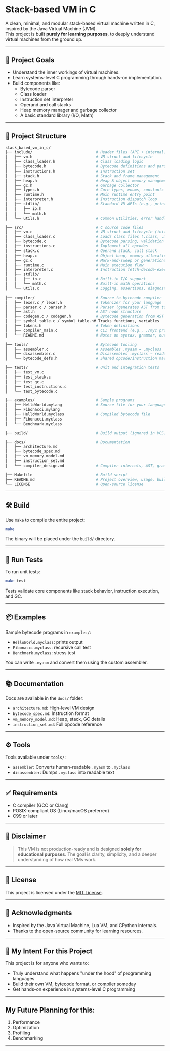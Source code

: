 
# Stack-based VM in C
A clean, minimal, and modular stack-based virtual machine written in C, inspired by the Java Virtual Machine (JVM).  
This project is built **purely for learning purposes**, to deeply understand virtual machines from the ground up.

---

## 🚀 Project Goals

- Understand the inner workings of virtual machines.
- Learn systems-level C programming through hands-on implementation.
- Build components like:
  - Bytecode parser
  - Class loader
  - Instruction set interpreter
  - Operand and call stacks
  - Heap memory manager and garbage collector
  - A basic standard library (I/O, Math)

---

## 📁 Project Structure

```bash
stack_based_vm_in_c/
├── include/                            # Header files (API + internal)
│   ├── vm.h                            # VM struct and lifecycle
│   ├── class_loader.h                  # Class loading logic
│   ├── bytecode.h                      # Bytecode definitions and parser
│   ├── instructions.h                  # Instruction set
│   ├── stack.h                         # Stack and frame management
│   ├── heap.h                          # Heap & object memory management
│   ├── gc.h                            # Garbage collector
│   ├── types.h                         # Core types, enums, constants
│   ├── runtime.h                       # Main runtime entry point
│   ├── interpreter.h                   # Instruction dispatch loop
│   ├── stdlib/                         # Standard VM APIs (e.g., println, math)
│   │   ├── io.h
│   │   └── math.h
│   └── utils.h                         # Common utilities, error handling

├── src/                                # C source code files
│   ├── vm.c                            # VM struct and lifecycle (init, run, destroy)
│   ├── class_loader.c                  # Loads class files (.class, .myclass, etc.)
│   ├── bytecode.c                      # Bytecode parsing, validation
│   ├── instructions.c                  # Implement all opcodes
│   ├── stack.c                         # Operand stack, call stack
│   ├── heap.c                          # Object heap, memory allocation
│   ├── gc.c                            # Mark-and-sweep or generational GC
│   ├── runtime.c                       # Main execution flow
│   ├── interpreter.c                   # Instruction fetch-decode-execute
│   ├── stdlib/
│   │   ├── io.c                        # Built-in I/O support
│   │   └── math.c                      # Built-in math operations
│   └── utils.c                         # Logging, assertions, diagnostics

├── compiler/                           # Source-to-bytecode compiler
│   ├── lexer.c / lexer.h               # Tokenizer for your language
│   ├── parser.c / parser.h             # Parser (generates AST from tokens)
│   ├── ast.h                           # AST node structure
│   ├── codegen.c / codegen.h           # Bytecode generation from AST
│   ├── symbol_table.c / symbol_table.h# Tracks functions, variables
│   ├── tokens.h                        # Token definitions
│   ├── compiler_main.c                 # CLI frontend (e.g., ./myc program.mylang)
│   └── README.md                       # Notes on syntax, grammar, output format

├── tools/                              # Bytecode tooling
│   ├── assembler.c                     # Assembles .myasm → .myclass
│   ├── disassembler.c                  # Disassembles .myclass → readable
│   └── bytecode_defs.h                 # Shared opcode/instruction macros

├── tests/                              # Unit and integration tests
│   ├── test_vm.c
│   ├── test_stack.c
│   ├── test_gc.c
│   ├── test_instructions.c
│   └── test_bytecode.c

├── examples/                           # Sample programs
│   ├── HelloWorld.mylang               # Source file for your language
│   ├── Fibonacci.mylang
│   ├── HelloWorld.myclass              # Compiled bytecode file
│   ├── Fibonacci.myclass
│   └── Benchmark.myclass

├── build/                              # Build output (ignored in VCS)

├── docs/                               # Documentation
│   ├── architecture.md
│   ├── bytecode_spec.md
│   ├── vm_memory_model.md
│   ├── instruction_set.md
│   └── compiler_design.md              # Compiler internals, AST, grammar, etc.

├── Makefile                            # Build script
├── README.md                           # Project overview, usage, build
└── LICENSE                             # Open-source license
````

---

## 🛠️ Build

Use `make` to compile the entire project:

```bash
make
```

The binary will be placed under the `build/` directory.

---

## 🧪 Run Tests

To run unit tests:

```bash
make test
```

Tests validate core components like stack behavior, instruction execution, and GC.

---

## 📦 Examples

Sample bytecode programs in `examples/`:

* `HelloWorld.myclass`: prints output
* `Fibonacci.myclass`: recursive call test
* `Benchmark.myclass`: stress test

You can write `.myasm` and convert them using the custom assembler.

---

## 📚 Documentation

Docs are available in the `docs/` folder:

* `architecture.md`: High-level VM design
* `bytecode_spec.md`: Instruction format
* `vm_memory_model.md`: Heap, stack, GC details
* `instruction_set.md`: Full opcode reference

---

## ⚙️ Tools

Tools available under `tools/`:

* `assembler`: Converts human-readable `.myasm` to `.myclass`
* `disassembler`: Dumps `.myclass` into readable text

---

## ✅ Requirements

* C compiler (GCC or Clang)
* POSIX-compliant OS (Linux/macOS preferred)
* C99 or later

---

## 📌 Disclaimer

> This VM is not production-ready and is designed **solely for educational purposes**.
> The goal is clarity, simplicity, and a deeper understanding of how real VMs work.

---

## 📄 License

This project is licensed under the [MIT License](./LICENSE).

---

## 🙏 Acknowledgments

* Inspired by the Java Virtual Machine, Lua VM, and CPython internals.
* Thanks to the open-source community for learning resources.

---

## 🧠 My Intent For this Project

This project is for anyone who wants to:

* Truly understand what happens "under the hood" of programming languages
* Build their own VM, bytecode format, or compiler someday
* Get hands-on experience in systems-level C programming

---

## My Future Planning for this:
 1. Performance
 2. Optimization
 3. Profiling
 4. Benchmarking

 ---